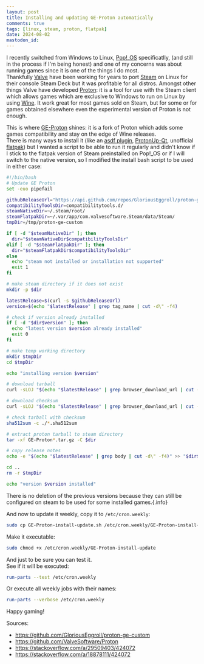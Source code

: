 ```yaml
---
layout: post
title: Installing and updating GE-Proton automatically
comments: true
tags: [linux, steam, proton, flatpak]
date: 2024-08-02
mastodon_id: 
---
```


I recently switched from Windows to Linux, [Pop!_OS](https://pop.system76.com/) specificatlly, (and still in the process if I'm being honest) and one of my concerns was about running games since it is one of the things I do most.  
Thankfully [Valve](https://www.valvesoftware.com/) have been working for years to port [Steam](https://store.steampowered.com/about/) on Linux for their console Steam Deck but it was profitable for all distros. Amongst other things Valve have developed [Proton](https://github.com/ValveSoftware/Proton): it is a tool for use with the Steam client which allows games which are exclusive to Windows to run on Linux by using [Wine](https://www.winehq.org/). It work great for most games sold on Steam, but for some or for games obtained elsewhere even the experimental version of Proton is not enough.

This is where [GE-Proton](https://github.com/GloriousEggroll/proton-ge-custom) shines: it is a fork of Proton which adds some games compatibility and stay on the edge of Wine releases.  
There is many ways to install it (like an [asdf plugin](https://github.com/augustobmoura/asdf-protonge), [ProtonUp-Qt](https://davidotek.github.io/protonup-qt/), unofficial [flatpak](https://github.com/flathub/com.valvesoftware.Steam.CompatibilityTool.Proton-GE)) but I wanted a script to be able to run it regularly and didn't know if I stick to the flatpak version of Steam preinstalled on Pop!_OS or if I will switch to the native version, so I modified the install bash script to be used in either case:

``` bash
#!/bin/bash
# Update GE Proton
set -euo pipefail

githubReleaseUrl="https://api.github.com/repos/GloriousEggroll/proton-ge-custom/releases/latest"
compatibilityToolsDir=compatibilitytools.d/
steamNativeDir=~/.steam/root/
steamFlatpakDir=~/.var/app/com.valvesoftware.Steam/data/Steam/
tmpDir=/tmp/proton-ge-custom

if [ -d "$steamNativeDir" ]; then
  dir="$steamNativeDir$compatibilityToolsDir"
elif [ -d "$steamFlatpakDir" ]; then
  dir="$steamFlatpakDir$compatibilityToolsDir"
else
  echo "steam not installed or installation not supported"
  exit 1
fi

# make steam directory if it does not exist
mkdir -p $dir

latestRelease=$(curl -s $githubReleaseUrl)
version=$(echo "$latestRelease" | grep tag_name | cut -d\" -f4)

# check if version already installed
if [ -d "$dir$version" ]; then
  echo "latest version $version already installed"
  exit 0
fi

# make temp working directory
mkdir $tmpDir
cd $tmpDir

echo "installing version $version"

# download tarball
curl -sLOJ "$(echo "$latestRelease" | grep browser_download_url | cut -d\" -f4 | grep .tar.gz)"

# download checksum
curl -sLOJ "$(echo "$latestRelease" | grep browser_download_url | cut -d\" -f4 | grep .sha512sum)"

# check tarball with checksum
sha512sum -c ./*.sha512sum

# extract proton tarball to steam directory
tar -xf GE-Proton*.tar.gz -C $dir

# copy release notes
echo -e "$(echo "$latestRelease" | grep body | cut -d\" -f4)" >> "$dir$version/release_note.txt"

cd ..
rm -r $tmpDir

echo "version $version installed"
```

There is no deletion of the previous versions because they can still be configured on steam to be used for some installed games.{.info}

And now to update it weekly, copy it to `/etc/cron.weekly`:
``` sh
sudo cp GE-Proton-install-update.sh /etc/cron.weekly/GE-Proton-install-update
```
Make it executable:
``` sh
sudo chmod +x /etc/cron.weekly/GE-Proton-install-update
```
And just to be sure you can test it.  
See if it will be executed:
``` sh
run-parts --test /etc/cron.weekly
```
Or execute all weekly jobs with their names:
``` sh
run-parts --verbose /etc/cron.weekly
```

Happy gaming!

Sources:
- https://github.com/GloriousEggroll/proton-ge-custom
- https://github.com/ValveSoftware/Proton
- https://stackoverflow.com/a/29509403/424072
- https://stackoverflow.com/a/18878111/424072